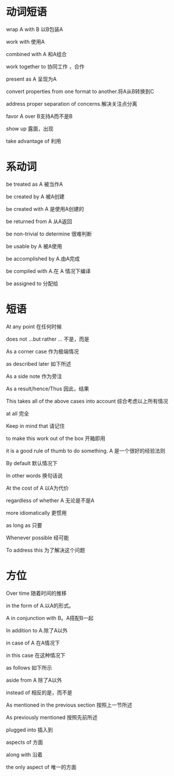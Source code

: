 # 动词短语

wrap  A  with  B  以B包装A

work with  使用A

combined  with A   和A组合

work together to 协同工作 ，合作

present as A  呈现为A

convert properties from one format to another.将A从B转换到C

 address proper separation of concerns.解决关注点分离

favor  A  over B支持A而不是B

 show up 露面，出现

take advantage of 利用

# 系动词

be treated as A  被当作A

be created by A 被A创建

be created with A 是使用A创建的

be returned from A  从A返回

be non-trivial to determine 很难判断

be usable by A  被A使用

be accomplished  by A.由A完成

be compiled with A.在 A  情况下编译

be assigned to 分配给



# 短语

 At any point  在任何时候

does not  ...but rather ... 不是，而是

As a corner case 作为极端情况

as described later  如下所述

As a side note 作为旁注

As a result/hence/Thus 因此，结果

This takes all of the above cases into account  综合考虑以上所有情况

 at all 完全

Keep in mind that 请记住

to make this work out of the box 开箱即用

it is a good rule of thumb to do something. A 是一个很好的经验法则

By default 默认情况下

In other words 换句话说

At the cost of A  以A为代价

 regardless of whether A  无论是不是A

more idiomatically 更惯用

as long as 只要

Whenever possible 经可能

To address this 为了解决这个问题



# 方位

Over time 随着时间的推移

 in the form of A.以A的形式。

A in conjunction with B。A搭配B一起

In addition to  A.除了A以外

in case of A 在A情况下

in this case 在这种情况下

as follows 如下所示

aside from A 除了A以外

 instead of 相反的是，而不是

As mentioned in the previous section 按照上一节所述

As previously mentioned 按照先前所述

plugged into 插入到

aspects of  方面

along  with 沿着

the only aspect of 唯一的方面

